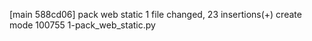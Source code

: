 [main 588cd06] pack web static
 1 file changed, 23 insertions(+)
 create mode 100755 1-pack_web_static.py
